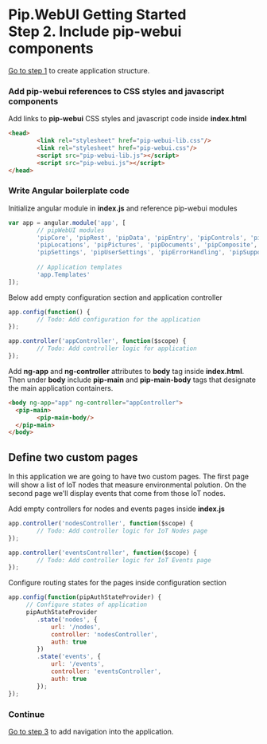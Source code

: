 # Pip.WebUI Getting Started <br/> Step 2. Include pip-webui components

[Go to step 1](https://github.com/pip-webui/pip-webui-sample/blob/master/step1/) to create application structure.

### Add pip-webui references to CSS styles and javascript components

Add links to **pip-webui** CSS styles and javascript code inside **index.html**

```html 
<head>
        <link rel="stylesheet" href="pip-webui-lib.css"/>
        <link rel="stylesheet" href="pip-webui.css"/>
        <script src="pip-webui-lib.js"></script>
        <script src="pip-webui.js"></script>
</head>
```

### Write Angular boilerplate code

Initialize angular module in **index.js** and reference pip-webui modules

```javascript
var app = angular.module('app', [
        // pipWebUI modules
        'pipCore', 'pipRest', 'pipData', 'pipEntry', 'pipControls', 'pipLayout', 'pipNav',
        'pipLocations', 'pipPictures', 'pipDocuments', 'pipComposite', 'pipGuidance',
        'pipSettings', 'pipUserSettings', 'pipErrorHandling', 'pipSupport', 'pipHelp',
        
        // Application templates
        'app.Templates'
]);
```

Below add empty configuration section and application controller

```javascript
app.config(function() {
        // Todo: Add configuration for the application
});

app.controller('appController', function($scope) {
        // Todo: Add controller logic for application
});
```

Add **ng-app** and **ng-controller** attributes to **body** tag inside **index.html**.
Then under **body** include **pip-main** and **pip-main-body** tags that designate the main application containers.

```html
<body ng-app="app" ng-controller="appController">
  <pip-main>
        <pip-main-body/>
  </pip-main>
</body>
```

## Define two custom pages

In this application we are going to have two custom pages. The first page will show a list of IoT nodes that measure
environmental polution. On the second page we'll display events that come from those IoT nodes.

Add empty controllers for nodes and events pages inside **index.js**

```javascript
app.controller('nodesController', function($scope) {
        // Todo: Add controller logic for IoT Nodes page
});

app.controller('eventsController', function($scope) {
        // Todo: Add controller logic for IoT Events page
});
```

Configure routing states for the pages inside configuration section

```javascript
app.config(function(pipAuthStateProvider) {
     // Configure states of application
     pipAuthStateProvider
        .state('nodes', {
            url: '/nodes',
            controller: 'nodesController',
            auth: true
        })
        .state('events', {
            url: '/events',
            controller: 'eventsController',
            auth: true
        });
});     
```

### Continue

[Go to step 3](https://github.com/pip-webui/pip-webui-sample/blob/master/step3/) to add navigation into the application.
